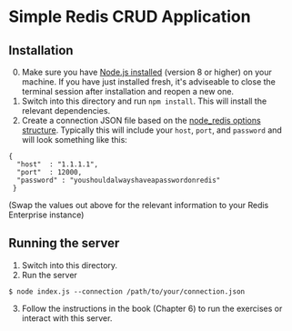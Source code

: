 # Simple Redis CRUD Application

## Installation
0. Make sure you have [Node.js installed](https://nodejs.org/en/download/) (version 8 or higher) on your machine. If you have just installed fresh, it's adviseable to close the terminal session after installation and reopen a new one. 
1. Switch into this directory and run `npm install`. This will install the relevant dependencies.
2. Create a connection JSON file based on the [node_redis options structure](https://github.com/NodeRedis/node_redis#options-object-properties). Typically this will include your `host`, `port`, and `password` and will look something like this:
```
{
  "host"  : "1.1.1.1",
  "port"  : 12000,
  "password" : "youshouldalwayshaveapasswordonredis"
 }
 ```
 (Swap the values out above for the relevant information to your Redis Enterprise instance)
 
 
## Running the server
1. Switch into this directory.
2. Run the server
```
$ node index.js --connection /path/to/your/connection.json
```
3. Follow the instructions in the book (Chapter 6) to run the exercises or interact with this server.

